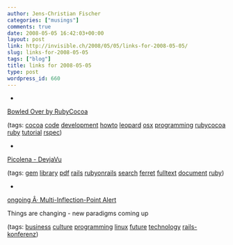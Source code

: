 ```yaml
---
author: Jens-Christian Fischer
categories: ["musings"]
comments: true
date: 2008-05-05 16:42:03+00:00
layout: post
link: http://invisible.ch/2008/05/05/links-for-2008-05-05/
slug: links-for-2008-05-05
tags: ["blog"]
title: links for 2008-05-05
type: post
wordpress_id: 660
---
```



	
  * 
		

[Bowled Over by RubyCocoa](http://blog.8thlight.com/articles/2008/04/20/bowled-over-by-rubycocoa)


		

(tags: [cocoa](http://del.icio.us/jaycee/cocoa) [code](http://del.icio.us/jaycee/code) [development](http://del.icio.us/jaycee/development) [howto](http://del.icio.us/jaycee/howto) [leopard](http://del.icio.us/jaycee/leopard) [osx](http://del.icio.us/jaycee/osx) [programming](http://del.icio.us/jaycee/programming) [rubycocoa](http://del.icio.us/jaycee/rubycocoa) [ruby](http://del.icio.us/jaycee/ruby) [tutorial](http://del.icio.us/jaycee/tutorial) [rspec](http://del.icio.us/jaycee/rspec))


	

	
  * 
		

[Picolena - DevjaVu](http://picolena.devjavu.com/)


		

(tags: [gem](http://del.icio.us/jaycee/gem) [library](http://del.icio.us/jaycee/library) [pdf](http://del.icio.us/jaycee/pdf) [rails](http://del.icio.us/jaycee/rails) [rubyonrails](http://del.icio.us/jaycee/rubyonrails) [search](http://del.icio.us/jaycee/search) [ferret](http://del.icio.us/jaycee/ferret) [fulltext](http://del.icio.us/jaycee/fulltext) [document](http://del.icio.us/jaycee/document) [ruby](http://del.icio.us/jaycee/ruby))


	

	
  * 
		

[ongoing Â· Multi-Inflection-Point Alert](http://www.tbray.org/ongoing/When/200x/2008/04/24/Inflection)


		

Things are changing - new paradigms coming up


		

(tags: [business](http://del.icio.us/jaycee/business) [culture](http://del.icio.us/jaycee/culture) [programming](http://del.icio.us/jaycee/programming) [linux](http://del.icio.us/jaycee/linux) [future](http://del.icio.us/jaycee/future) [technology](http://del.icio.us/jaycee/technology) [rails-konferenz](http://del.icio.us/jaycee/rails-konferenz))


	



